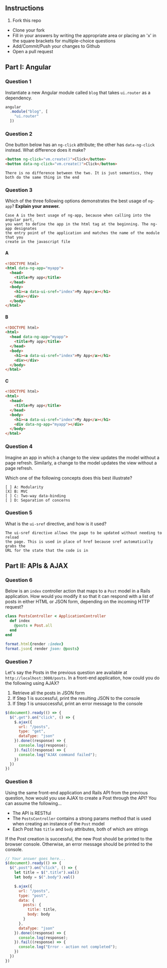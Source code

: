 ## Instructions

1. Fork this repo
- Clone your fork
- Fill in your answers by writing the appropriate area or placing an 'x' in the square brackets for multiple-choice questions
- Add/Commit/Push your changes to Github
- Open a pull request

## Part I: Angular

### Question 1

Instantiate a new Angular module called `blog` that takes `ui.router` as a dependency.

```js
angular
  .module("blog", [
    "ui.router"
  ])
```

### Question 2

One button below has an `ng-click` attribute; the other has `data-ng-click` instead. What difference does it make?

```html
<button ng-click="vm.create()">Click</button>
<button data-ng-click="vm.create()">Click</button>
```

```text
There is no difference between the two. It is just semantics, they both do the same thing in the end
```

### Question 3

Which of the three following options demonstrates the best usage of `ng-app`? **Explain your answer.**

```text
Case A is the best usage of ng-app, because when calling into the angular part,
you want to define the app in the html tag at the beginning. The ng-app designates
the entry point of the application and matches the name of the module that you
create in the javascript file
```

#### A

```html
<!DOCTYPE html>
<html data-ng-app="myapp">
  <head>
    <title>My app</title>
  </head>
  <body>
    <h1><a data-ui-sref="index">My App</a></h1>
    <div></div>
  </body>
</html>
```

#### B

```html
<!DOCTYPE html>
<html>
  <head data-ng-app="myapp">
    <title>My app</title>
  </head>
  <body>
    <h1><a data-ui-sref="index">My App</a></h1>
    <div></div>
  </body>
</html>
```

#### C

```html
<!DOCTYPE html>
<html>
  <head>
    <title>My app</title>
  </head>
  <body>
    <h1><a data-ui-sref="index">My App</a></h1>
    <div data-ng-app="myapp"></div>
  </body>
</html>
```

### Question 4

Imagine an app in which a change to the view updates the model without a page refresh. Similarly, a change to the model updates the view without a page refresh.

Which one of the following concepts does this best illustrate?

```
[ ] A: Modularity
[X] B: MVC
[ ] C: Two-way data-binding
[ ] D: Separation of concerns
```

### Question 5

What is the `ui-sref` directive, and how is it used?

```text
The ui-sref directive allows the page to be updated without needing to reload
the page. This is used in place of href because sref automatically grabs the
URL for the state that the code is in
```

## Part II: APIs & AJAX

### Question 6

Below is an `index` controller action that maps to a `Post` model in a Rails application. How would you modify it so that it can respond with a list of posts in either HTML or JSON form, depending on the incoming HTTP request?

```rb
class PostsController < ApplicationController
  def index
    @posts = Post.all
  end
end
```

```rb
format.html{render :index}
format.json{ render json: @posts}
```

### Question 7

Let's say the Posts in the previous question are available at `http://localhost:3000/posts`. In a front-end application, how could you do the following using AJAX?
  1. Retrieve all the posts in JSON form
  2. If Step 1 is successful, print the resulting JSON to the console
  3. If Step 1 is unsuccessful, print an error message to the console

```js
$(document).ready(() => {
  $(".get").on("click", () => {
    $.ajax({
      url: "/posts",
      type: "get",
      dataType: "json"
    }).done((response) => {
      console.log(response);
    }).fail((response) => {
      console.log("AJAX command failed");
    })
  })
})
```

### Question 8

Using the same front-end application and Rails API from the previous question, how would you use AJAX to create a Post through the API? You can assume the following...
* The API is RESTful
* The `PostsController` contains a strong params method that is used when creating an instance of the `Post` model
* Each Post has `title` and `body` attributes, both of which are strings

If the Post creation is successful, the new Post should be printed to the browser console. Otherwise, an error message should be printed to the console.

```js
// Your answer goes here...
$(document).ready(() => {
  $(".post").on("click", () => {
    let title = $(".title").val()
    let body = $(".body").val()

    $.ajax({
      url: "/posts",
      type: "post",
      data: {
        posts: {
          title: title,
          body: body
        }
      },
      dataType: "json"
    }).done((response) => {
      console.log(response);
    }).fail((response) => {
      console.log("Error - action not completed");
    })
  })
})
```
